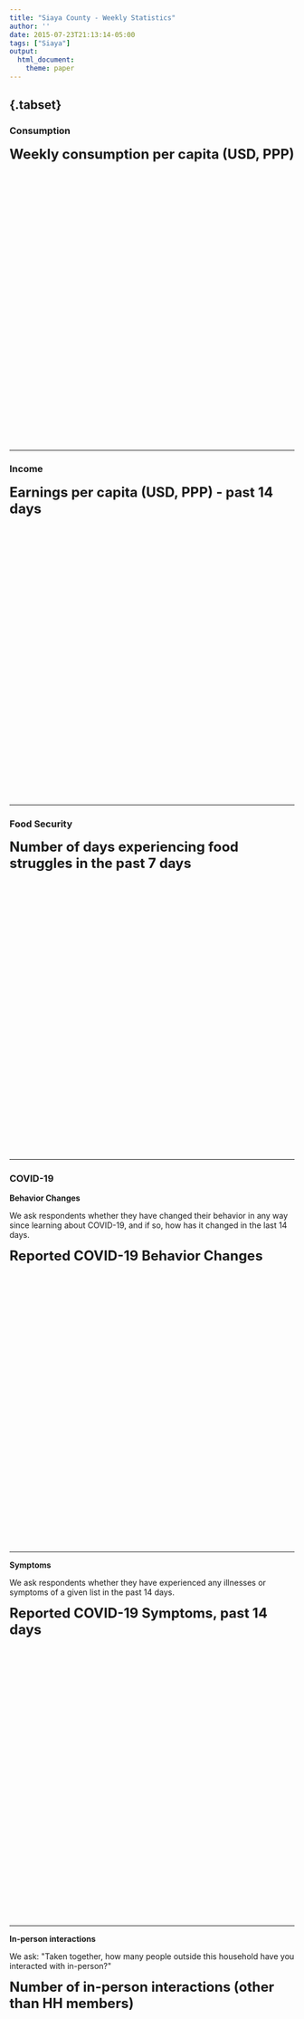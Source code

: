 ```yaml
---
title: "Siaya County - Weekly Statistics"
author: ''
date: 2015-07-23T21:13:14-05:00
tags: ["Siaya"]
output:
  html_document:
    theme: paper
---
```



  


##  {.tabset}

### Consumption

<font size="5">**Weekly consumption per capita (USD, PPP)**</font>
<!--html_preserve--><div id="htmlwidget-ddd426ca531092b0fb3c" style="width:672px;height:480px;" class="dygraphs html-widget"></div>
<script type="application/json" data-for="htmlwidget-ddd426ca531092b0fb3c">{"x":{"attrs":{"axes":{"x":{"pixelsPerLabel":100,"drawGrid":false,"drawAxis":true},"y":{"drawGrid":false,"drawAxis":true}},"series":{"Food expenditure":{"axis":"y","strokeWidth":4},"Non-food expenditure":{"axis":"y","strokeWidth":4}},"title":"","labels":["week","Food expenditure","Non-food expenditure"],"retainDateWindow":false,"xlabel":"Weeks","ylabel":"USD, PPP","legend":"auto","labelsDivWidth":200,"labelsShowZeroValues":true,"labelsSeparateLines":true,"stackedGraph":true,"fillGraph":false,"fillAlpha":0.15,"stepPlot":false,"drawPoints":true,"pointSize":4,"drawGapEdgePoints":false,"connectSeparatedPoints":false,"strokeWidth":1,"strokeBorderColor":"white","colors":["#66C2A5","#FC8D62","#8DA0CB","#E78AC3"],"colorValue":0.5,"colorSaturation":1,"includeZero":true,"drawAxesAtZero":false,"logscale":false,"axisTickSize":3,"axisLineColor":"black","axisLineWidth":4,"axisLabelColor":"black","axisLabelFontSize":14,"axisLabelWidth":60,"drawGrid":true,"gridLineWidth":0.3,"rightGap":5,"digitsAfterDecimal":2,"labelsKMB":false,"labelsKMG2":false,"labelsUTC":false,"maxNumberWidth":6,"animatedZooms":false,"mobileDisableYTouch":true,"disableZoom":false,"highlightCircleSize":3,"highlightSeriesBackgroundAlpha":0.5,"highlightSeriesOpts":{"strokeWidth":3},"hideOverlayOnMouseOut":true},"group":"Siaya County Sample","annotations":[],"shadings":[],"events":[],"format":"numeric","data":[[1,2,3,4,5,6],[7.23778820037842,7.68099975585938,6.62281942367554,6.5638427734375,6.98278570175171,6.88120985031128],[6.61691999435425,5.6942982673645,5.69922685623169,3.70846462249756,3.74682092666626,3.88646841049194]],"plugins":{"Crosshair":{"direction":"vertical"}},"fixedtz":false,"tzone":""},"evals":[],"jsHooks":[]}</script><!--/html_preserve-->

***  
### Income  
<font size="5">**Earnings per capita (USD, PPP) - past 14 days**</font>
<!--html_preserve--><div id="htmlwidget-d7d5e8af1aebd8de3ba8" style="width:672px;height:480px;" class="dygraphs html-widget"></div>
<script type="application/json" data-for="htmlwidget-d7d5e8af1aebd8de3ba8">{"x":{"attrs":{"axes":{"x":{"pixelsPerLabel":100,"drawGrid":false,"drawAxis":true},"y":{"drawGrid":false,"drawAxis":true}},"series":{"Wage earnings":{"axis":"y","strokeWidth":4},"Ag earnings":{"axis":"y","strokeWidth":4},"Self-employment earnings":{"axis":"y","strokeWidth":4}},"title":"","labels":["week","Wage earnings","Ag earnings","Self-employment earnings"],"retainDateWindow":false,"xlabel":"Weeks","ylabel":"USD, PPP","legend":"auto","labelsDivWidth":250,"labelsShowZeroValues":true,"labelsSeparateLines":true,"stackedGraph":true,"fillGraph":false,"fillAlpha":0.15,"stepPlot":false,"drawPoints":true,"pointSize":4,"drawGapEdgePoints":false,"connectSeparatedPoints":false,"strokeWidth":1,"strokeBorderColor":"white","colors":["#66C2A5","#FC8D62","#8DA0CB","#E78AC3","#A6D854"],"colorValue":0.5,"colorSaturation":1,"includeZero":true,"drawAxesAtZero":false,"logscale":false,"axisTickSize":3,"axisLineColor":"black","axisLineWidth":4,"axisLabelColor":"black","axisLabelFontSize":14,"axisLabelWidth":60,"drawGrid":true,"gridLineWidth":0.3,"rightGap":5,"digitsAfterDecimal":2,"labelsKMB":false,"labelsKMG2":false,"labelsUTC":false,"maxNumberWidth":6,"animatedZooms":false,"mobileDisableYTouch":true,"disableZoom":false,"highlightCircleSize":3,"highlightSeriesBackgroundAlpha":0.5,"highlightSeriesOpts":{"strokeWidth":3},"hideOverlayOnMouseOut":true},"annotations":[],"shadings":[],"events":[],"format":"numeric","data":[[1,2,3,4,5,6],[1.22498655319214,0.4881212413311,0.635303318500519,0.509147763252258,0.660814702510834,0.715864360332489],[0.684655010700226,0.456193834543228,0.454169183969498,0.423357933759689,0.344957590103149,0.382821768522263],[0.409138768911362,0.533471405506134,0.779327690601349,0.644853055477142,0.645993173122406,0.775553226470947]],"fixedtz":false,"tzone":"","plugins":{"Crosshair":{"direction":"vertical"}}},"evals":[],"jsHooks":[]}</script><!--/html_preserve-->

***  
### Food Security  
<font size="5">**Number of days experiencing food struggles in the past 7 days**</font>
<!--html_preserve--><div id="htmlwidget-ef080557b21805d9f12f" style="width:672px;height:480px;" class="dygraphs html-widget"></div>
<script type="application/json" data-for="htmlwidget-ef080557b21805d9f12f">{"x":{"attrs":{"axes":{"x":{"pixelsPerLabel":100,"drawGrid":false,"drawAxis":true},"y":{"drawGrid":false,"drawAxis":true}},"series":{"Adults skipped meals":{"axis":"y","strokeWidth":4},"Children skipped meals":{"axis":"y","strokeWidth":4}},"title":"","labels":["week","Adults skipped meals","Children skipped meals"],"retainDateWindow":false,"xlabel":"Weeks","ylabel":"Number of days","stackedGraph":false,"fillGraph":false,"fillAlpha":0.15,"stepPlot":false,"drawPoints":true,"pointSize":4,"drawGapEdgePoints":false,"connectSeparatedPoints":false,"strokeWidth":1,"strokeBorderColor":"white","colors":["#66C2A5","#FC8D62","#8DA0CB","#E78AC3"],"colorValue":0.5,"colorSaturation":1,"includeZero":true,"drawAxesAtZero":false,"logscale":false,"axisTickSize":3,"axisLineColor":"black","axisLineWidth":4,"axisLabelColor":"black","axisLabelFontSize":14,"axisLabelWidth":60,"drawGrid":true,"gridLineWidth":0.3,"rightGap":5,"digitsAfterDecimal":2,"labelsKMB":false,"labelsKMG2":false,"labelsUTC":false,"maxNumberWidth":6,"animatedZooms":false,"mobileDisableYTouch":true,"disableZoom":false,"highlightCircleSize":3,"highlightSeriesBackgroundAlpha":0.5,"highlightSeriesOpts":{"strokeWidth":3},"legend":"auto","labelsDivWidth":210,"labelsShowZeroValues":true,"labelsSeparateLines":true,"hideOverlayOnMouseOut":true},"annotations":[],"shadings":[],"events":[],"format":"numeric","data":[[1,2,3,4,5,6],[1.27512180805206,1.57957947254181,1.89106202125549,1.8875390291214,1.65162563323975,1.67146074771881],[0.715952038764954,1.17304849624634,1.35229516029358,1.35010898113251,1.15115225315094,1.09458363056183]],"fixedtz":false,"tzone":"","plugins":{"Crosshair":{"direction":"vertical"}}},"evals":[],"jsHooks":[]}</script><!--/html_preserve-->
  
  ***  

### COVID-19  

  **Behavior Changes**  
    
    
  We ask respondents whether they have changed their behavior in any way since learning about COVID-19, and if so, how has it changed in the last 14 days.  
  
<font size="5">**Reported COVID-19 Behavior Changes**</font>
<!--html_preserve--><div id="htmlwidget-1eee56228e44a59cf88f" style="width:672px;height:480px;" class="dygraphs html-widget"></div>
<script type="application/json" data-for="htmlwidget-1eee56228e44a59cf88f">{"x":{"attrs":{"axes":{"x":{"pixelsPerLabel":100,"drawGrid":false,"drawAxis":true},"y":{"drawGrid":false,"drawAxis":true}},"series":{"Hand Washing":{"axis":"y","strokeWidth":4},"Face Mask":{"axis":"y","strokeWidth":4},"Stay Home":{"axis":"y","strokeWidth":4},"Hand Sanitizer":{"axis":"y","strokeWidth":4}},"title":"","labels":["week","Hand Washing","Face Mask","Stay Home","Hand Sanitizer"],"retainDateWindow":false,"xlabel":"Weeks","ylabel":"Percentage of sample","legend":"auto","labelsDivWidth":580,"labelsShowZeroValues":true,"labelsSeparateLines":false,"stackedGraph":false,"fillGraph":false,"fillAlpha":0.15,"stepPlot":false,"drawPoints":true,"pointSize":4,"drawGapEdgePoints":false,"connectSeparatedPoints":false,"strokeWidth":1,"strokeBorderColor":"white","colors":["#66C2A5","#FC8D62","#8DA0CB","#E78AC3"],"colorValue":0.5,"colorSaturation":1,"includeZero":true,"drawAxesAtZero":false,"logscale":false,"axisTickSize":3,"axisLineColor":"black","axisLineWidth":4,"axisLabelColor":"black","axisLabelFontSize":14,"axisLabelWidth":60,"drawGrid":true,"gridLineWidth":0.3,"rightGap":5,"digitsAfterDecimal":2,"labelsKMB":false,"labelsKMG2":false,"labelsUTC":false,"maxNumberWidth":6,"animatedZooms":false,"mobileDisableYTouch":true,"disableZoom":false,"highlightCircleSize":3,"highlightSeriesBackgroundAlpha":0.5,"highlightSeriesOpts":{"strokeWidth":3},"hideOverlayOnMouseOut":true},"annotations":[],"shadings":[],"events":[{"pos":1.7,"label":"Face masks mandatory","labelLoc":"bottom","color":"black","strokePattern":[7,3],"axis":"x"}],"format":"numeric","data":[[1,2,3,4,5,6],[83.4422836303711,84.6310729980469,82.9065475463867,87.097282409668,86.9434432983398,86.7522430419922],[9.47934722900391,24.4043216705322,47.554500579834,57.5003128051758,68.8314208984375,74.1331787109375],[38.7450981140137,38.1103706359863,38.0386428833008,39.6770629882812,35.7834548950195,37.096752166748],[22.7640247344971,21.5811557769775,21.8128528594971,18.3547592163086,19.746561050415,19.5831317901611]],"fixedtz":false,"tzone":"","plugins":{"Crosshair":{"direction":"vertical"}}},"evals":[],"jsHooks":[]}</script><!--/html_preserve-->

***  
**Symptoms**  
  
We ask respondents whether they have experienced any illnesses or symptoms of a given list in the past 14 days.  
  
<font size="5">**Reported COVID-19 Symptoms, past 14 days**</font>
<!--html_preserve--><div id="htmlwidget-8a54c866267e73e97915" style="width:672px;height:480px;" class="dygraphs html-widget"></div>
<script type="application/json" data-for="htmlwidget-8a54c866267e73e97915">{"x":{"attrs":{"axes":{"x":{"pixelsPerLabel":100,"drawGrid":false,"drawAxis":true},"y":{"drawGrid":false,"drawAxis":true}},"series":{"Fever":{"axis":"y","strokeWidth":4},"Tired":{"axis":"y","strokeWidth":4},"Cough":{"axis":"y","strokeWidth":4},"Fever+Cough":{"axis":"y","strokeWidth":4}},"title":"","labels":["week","Fever","Tired","Cough","Fever+Cough"],"retainDateWindow":false,"xlabel":"Weeks","ylabel":"Percentage of sample","legend":"auto","labelsDivWidth":500,"labelsShowZeroValues":true,"labelsSeparateLines":false,"stackedGraph":false,"fillGraph":false,"fillAlpha":0.15,"stepPlot":false,"drawPoints":true,"pointSize":4,"drawGapEdgePoints":false,"connectSeparatedPoints":false,"strokeWidth":1,"strokeBorderColor":"white","colors":["#66C2A5","#FC8D62","#8DA0CB","#E78AC3"],"colorValue":0.5,"colorSaturation":1,"includeZero":true,"drawAxesAtZero":false,"logscale":false,"axisTickSize":3,"axisLineColor":"black","axisLineWidth":4,"axisLabelColor":"black","axisLabelFontSize":14,"axisLabelWidth":60,"drawGrid":true,"gridLineWidth":0.3,"rightGap":5,"digitsAfterDecimal":2,"labelsKMB":false,"labelsKMG2":false,"labelsUTC":false,"maxNumberWidth":6,"animatedZooms":false,"mobileDisableYTouch":true,"disableZoom":false,"highlightCircleSize":3,"highlightSeriesBackgroundAlpha":0.5,"highlightSeriesOpts":{"strokeWidth":3},"hideOverlayOnMouseOut":true},"annotations":[],"shadings":[],"events":[],"format":"numeric","data":[[1,2,3,4,5,6],[18.4476490020752,16.1619148254395,13.6747522354126,17.0145568847656,14.749568939209,18.4404277801514],[8.69697380065918,6.73804044723511,6.69903993606567,6.25860548019409,6.10104417800903,5.73699808120728],[7.76546669006348,4.60040664672852,3.7273223400116,3.70512223243713,4.20899105072021,3.14176988601685],[4.21101570129395,2.40383625030518,2.24665498733521,2.11079430580139,2.51396250724792,2.71611928939819]],"fixedtz":false,"tzone":"","plugins":{"Crosshair":{"direction":"vertical"}}},"evals":[],"jsHooks":[]}</script><!--/html_preserve-->


***  
**In-person interactions**

We ask: "Taken together, how many people outside this household have you interacted with in-person?"   
  
<font size="5">**Number of in-person interactions (other than HH members)**</font>
<!--html_preserve--><div id="htmlwidget-bd3fea2f53ff002d3166" style="width:672px;height:480px;" class="dygraphs html-widget"></div>
<script type="application/json" data-for="htmlwidget-bd3fea2f53ff002d3166">{"x":{"attrs":{"axes":{"x":{"pixelsPerLabel":100,"drawGrid":false,"drawAxis":true},"y":{"drawGrid":false,"drawAxis":true}},"series":{"In the past 14 days":{"axis":"y","strokeWidth":4},"In the past 7 days":{"axis":"y","strokeWidth":4},"Today":{"axis":"y","strokeWidth":4}},"title":"","labels":["week","In the past 14 days","In the past 7 days","Today"],"retainDateWindow":false,"xlabel":"Weeks","ylabel":"Number of people","legend":"auto","labelsDivWidth":500,"labelsShowZeroValues":true,"labelsSeparateLines":false,"highlightCircleSize":3,"highlightSeriesBackgroundAlpha":0.5,"highlightSeriesOpts":{"strokeWidth":3},"hideOverlayOnMouseOut":true,"stackedGraph":false,"fillGraph":false,"fillAlpha":0.15,"stepPlot":false,"drawPoints":true,"pointSize":4,"drawGapEdgePoints":false,"connectSeparatedPoints":false,"strokeWidth":1,"strokeBorderColor":"white","colors":["#66C2A5","#FC8D62","#8DA0CB","#E78AC3"],"colorValue":0.5,"colorSaturation":1,"includeZero":true,"drawAxesAtZero":false,"logscale":false,"axisTickSize":3,"axisLineColor":"black","axisLineWidth":4,"axisLabelColor":"black","axisLabelFontSize":14,"axisLabelWidth":60,"drawGrid":true,"gridLineWidth":0.3,"rightGap":5,"digitsAfterDecimal":2,"labelsKMB":false,"labelsKMG2":false,"labelsUTC":false,"maxNumberWidth":6,"animatedZooms":false,"mobileDisableYTouch":true,"disableZoom":false},"annotations":[],"shadings":[],"events":[],"format":"numeric","data":[[1,2,3,4,5,6],[11.1948099136353,9.67463397979736,10.8341541290283,12.0652589797974,12.9237432479858,12.9330568313599],[8.40297031402588,7.38805913925171,8.49872589111328,9.0454273223877,9.97955513000488,10.0324983596802],[2.78731727600098,2.42970490455627,2.59592008590698,2.61367225646973,2.75784039497375,2.76195502281189]],"plugins":{"Crosshair":{"direction":"vertical"}},"fixedtz":false,"tzone":""},"evals":[],"jsHooks":[]}</script><!--/html_preserve-->

*** 
### Children  
  
  
**Children activities**

We ask what has each child been doing over the last 15 minutes, whether the child has done any learning-related activities in the past 24 hours, and if so, what kind of activity.  
  
<font size="5">**Children educational activities**</font>
<!--html_preserve--><div id="htmlwidget-0844659ea91a582d49ca" style="width:672px;height:480px;" class="dygraphs html-widget"></div>
<script type="application/json" data-for="htmlwidget-0844659ea91a582d49ca">{"x":{"attrs":{"axes":{"x":{"pixelsPerLabel":100,"drawGrid":false,"drawAxis":true},"y":{"drawGrid":false,"drawAxis":true}},"series":{"In the past 24 hours":{"axis":"y","strokeWidth":4},"Attended school":{"axis":"y","strokeWidth":4},"In the past 15 minutes":{"axis":"y","strokeWidth":4}},"title":"","labels":["week","In the past 24 hours","Attended school","In the past 15 minutes"],"retainDateWindow":false,"xlabel":"Weeks","ylabel":"Percentage of sample","legend":"auto","labelsDivWidth":550,"labelsShowZeroValues":true,"labelsSeparateLines":false,"highlightCircleSize":3,"highlightSeriesBackgroundAlpha":0.5,"highlightSeriesOpts":{"strokeWidth":3},"hideOverlayOnMouseOut":true,"stackedGraph":false,"fillGraph":false,"fillAlpha":0.15,"stepPlot":false,"drawPoints":true,"pointSize":4,"drawGapEdgePoints":false,"connectSeparatedPoints":false,"strokeWidth":1,"strokeBorderColor":"white","colors":["#66C2A5","#FC8D62","#8DA0CB","#E78AC3"],"colorValue":0.5,"colorSaturation":1,"includeZero":false,"drawAxesAtZero":false,"logscale":false,"axisTickSize":3,"axisLineColor":"black","axisLineWidth":4,"axisLabelColor":"black","axisLabelFontSize":14,"axisLabelWidth":60,"drawGrid":true,"gridLineWidth":0.3,"rightGap":5,"digitsAfterDecimal":2,"labelsKMB":false,"labelsKMG2":false,"labelsUTC":false,"maxNumberWidth":6,"animatedZooms":false,"mobileDisableYTouch":true,"disableZoom":false},"group":"Siaya County Sample","annotations":[],"shadings":[],"events":[],"format":"numeric","data":[[1,2,3,4,5,6],[70.6078338623047,70.3765640258789,70.4057922363281,70.8922958374023,73.5592803955078,73.3053741455078],[27.3692512512207,26.812952041626,25.9401206970215,26.2303619384766,25.470495223999,25.0192909240723],[7.68568229675293,7.14719724655151,5.81132078170776,3.88115978240967,3.96286535263062,2.36855840682983]],"plugins":{"Crosshair":{"direction":"vertical"}},"fixedtz":false,"tzone":""},"evals":[],"jsHooks":[]}</script><!--/html_preserve-->

***   
## {-}
      
  These data comes from phone survey interviews conducted by [REMIT Kenya](http://remitkenya.co.ke/) in Siaya County, Kenya. We are collecting data for a sample of ~12,000 households in the county, which is representative of the whole population. At the same time, our weekly sampling method assures weekly representativeness of the overall sample.  

So far we have interviewed 6,509 households, with the following distribution per week:  
  
| Week:  | Dates  | Number of surveys |
|------|:------:|:------:|
| Week 1 | 05 April 2020 - 11 April 2020 | 731 | 
| Week 2 | 12 April 2020 - 18 April 2020 | 735 | 
| Week 3 | 19 April 2020 - 25 April 2020 | 1,453 | 
| Week 4 | 26 April 2020 - 02 May 2020 | 1,131 | 
| Week 5 | 03 May 2020 - 09 May 2020 | 1,495 | 
| Week 6 | 10 May 2020 - 14 May 2020 | 964 | 


